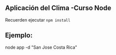 ## Aplicación del Clima -Curso Node

Recuerden ejecutar ```npm install```

## Ejemplo:

node app -d "San Jose Costa Rica"